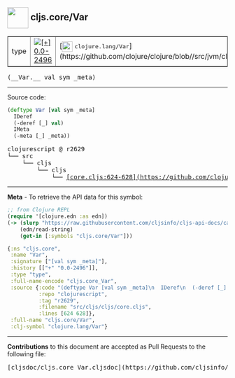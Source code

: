 ## <img width="48px" valign="middle" src="http://i.imgur.com/Hi20huC.png"> cljs.core/Var

 <table border="1">
<tr>

<td>type</td>
<td><a href="https://github.com/cljsinfo/cljs-api-docs/tree/0.0-2496"><img valign="middle" alt="[+] 0.0-2496" src="https://img.shields.io/badge/+-0.0--2496-lightgrey.svg"></a> </td>
<td>
[<img height="24px" valign="middle" src="http://i.imgur.com/1GjPKvB.png"> <samp>clojure.lang/Var</samp>](https://github.com/clojure/clojure/blob//src/jvm/clojure/lang/Var.java)
</td>
</tr>
</table>

 <samp>
(__Var.__ val sym _meta)<br>
</samp>

---





Source code:

```clj
(deftype Var [val sym _meta]
  IDeref
  (-deref [_] val)
  IMeta
  (-meta [_] _meta))
```

 <pre>
clojurescript @ r2629
└── src
    └── cljs
        └── cljs
            └── <ins>[core.cljs:624-628](https://github.com/clojure/clojurescript/blob/r2629/src/cljs/cljs/core.cljs#L624-L628)</ins>
</pre>


---

__Meta__ - To retrieve the API data for this symbol:

```clj
;; from Clojure REPL
(require '[clojure.edn :as edn])
(-> (slurp "https://raw.githubusercontent.com/cljsinfo/cljs-api-docs/catalog/cljs-api.edn")
    (edn/read-string)
    (get-in [:symbols "cljs.core/Var"]))
```

```clj
{:ns "cljs.core",
 :name "Var",
 :signature ["[val sym _meta]"],
 :history [["+" "0.0-2496"]],
 :type "type",
 :full-name-encode "cljs.core_Var",
 :source {:code "(deftype Var [val sym _meta]\n  IDeref\n  (-deref [_] val)\n  IMeta\n  (-meta [_] _meta))",
          :repo "clojurescript",
          :tag "r2629",
          :filename "src/cljs/cljs/core.cljs",
          :lines [624 628]},
 :full-name "cljs.core/Var",
 :clj-symbol "clojure.lang/Var"}

```

---

__Contributions__ to this document are accepted as Pull Requests to the following file:

 <pre>
[cljsdoc/cljs.core_Var.cljsdoc](https://github.com/cljsinfo/cljs-api-docs/blob/master/cljsdoc/cljs.core_Var.cljsdoc)
</pre>

